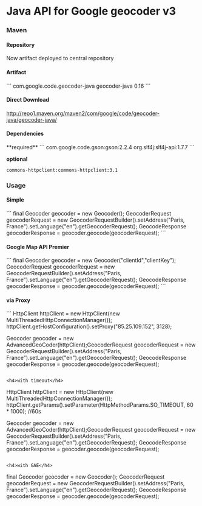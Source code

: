 <h1> Java API for Google geocoder v3 </h1>
<h3>Maven</h3>
<h4>Repository</h4>

Now artifact deployed to central repository

<h4>Artifact</h4>
```
<dependencies>
  <dependency>
    <groupId>com.google.code.geocoder-java</groupId>
    <artifactId>geocoder-java</artifactId>
    <version>0.16</version>
  </dependency>
  <!-- ... -->
</dependencies>
```

<h4>Direct Download</h4>

http://repo1.maven.org/maven2/com/google/code/geocoder-java/geocoder-java/
<h4>Dependencies</h4>
**required**
```
com.google.code.gson:gson:2.2.4
org.slf4j:slf4j-api:1.7.7
```

**optional**
```
commons-httpclient:commons-httpclient:3.1
```

<h3>Usage</h3>
<h4>Simple</h4>
```
final Geocoder geocoder = new Geocoder();
GeocoderRequest geocoderRequest = new GeocoderRequestBuilder().setAddress("Paris, France").setLanguage("en").getGeocoderRequest();
GeocodeResponse geocoderResponse = geocoder.geocode(geocoderRequest);
```

<h4>Google Map API Premier</h4>
```
final Geocoder geocoder = new Geocoder("clientId","clientKey");
GeocoderRequest geocoderRequest = new GeocoderRequestBuilder().setAddress("Paris, France").setLanguage("en").getGeocoderRequest();
GeocodeResponse geocoderResponse = geocoder.geocode(geocoderRequest);
```

<h4>via Proxy</h4>
```
HttpClient httpClient = new HttpClient(new MultiThreadedHttpConnectionManager());
httpClient.getHostConfiguration().setProxy("85.25.109.152", 3128);

Geocoder geocoder = new AdvancedGeoCoder(httpClient);GeocoderRequest geocoderRequest = new GeocoderRequestBuilder().setAddress("Paris, France").setLanguage("en").getGeocoderRequest();
GeocodeResponse geocoderResponse = geocoder.geocode(geocoderRequest);
```

<h4>with timeout</h4>
```
HttpClient httpClient = new HttpClient(new MultiThreadedHttpConnectionManager());
httpClient.getParams().setParameter(HttpMethodParams.SO_TIMEOUT, 60 * 1000); //60s

Geocoder geocoder = new AdvancedGeoCoder(httpClient);GeocoderRequest geocoderRequest = new GeocoderRequestBuilder().setAddress("Paris, France").setLanguage("en").getGeocoderRequest();
GeocodeResponse geocoderResponse = geocoder.geocode(geocoderRequest);
```

<h4>with GAE</h4>
```
final Geocoder geocoder = new Geocoder();
GeocoderRequest geocoderRequest = new GeocoderRequestBuilder().setAddress("Paris, France").setLanguage("en").getGeocoderRequest();
GeocodeResponse geocoderResponse = geocoder.geocode(geocoderRequest);
```